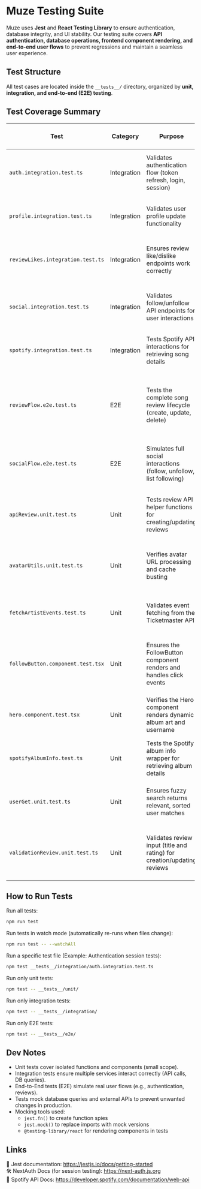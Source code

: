 # Muze Testing Suite  

Muze uses **Jest** and **React Testing Library** to ensure authentication, database integrity, and UI stability. Our testing suite covers **API authentication, database operations, frontend component rendering, and end-to-end user flows** to prevent regressions and maintain a seamless user experience.  

## Test Structure  

All test cases are located inside the `__tests__/` directory, organized by **unit, integration, and end-to-end (E2E) testing**.

## Test Coverage Summary

| **Test**                         | **Category**   | **Purpose**                                                     | **Test Oracle (Pass/Fail Criteria)**                                          | **Edge Cases**                                           |
|----------------------------------|----------------|-----------------------------------------------------------------|-------------------------------------------------------------------------------|---------------------------------------------------------|
| `auth.integration.test.ts`       | Integration    | Validates authentication flow (token refresh, login, session)    | ✅ Returns new token when expired <br> ❌ Fails if token remains unchanged         | Expired token, missing user session                     |
| `profile.integration.test.ts`    | Integration    | Validates user profile update functionality                      | ✅ Updates username, bio, and avatar <br> ❌ Fails on invalid input                    | Username too short, avatar upload failure               |
| `reviewLikes.integration.test.ts`| Integration    | Ensures review like/dislike endpoints work correctly             | ✅ Registers and removes likes accurately <br> ❌ Inconsistent like counts            | Concurrent likes/unlikes, already liked scenario         |
| `social.integration.test.ts`     | Integration    | Validates follow/unfollow API endpoints for user interactions      | ✅ Allows follow/unfollow actions <br> ❌ Prevents self-follow and errors               | Following a new user, unfollow edge conditions           |
| `spotify.integration.test.ts`    | Integration    | Tests Spotify API interactions for retrieving song details         | ✅ Retrieves song info correctly <br> ❌ Fails if API request errors                  | Missing album art, no artist data                        |
| `reviewFlow.e2e.test.ts`         | E2E            | Tests the complete song review lifecycle (create, update, delete)    | ✅ Successfully creates, updates, retrieves, and deletes a review <br> ❌ Fails on missing/invalid input | Empty title, invalid rating (e.g., 0 or 6)               |
| `socialFlow.e2e.test.ts`         | E2E            | Simulates full social interactions (follow, unfollow, list following)  | ✅ Follows and unfollows users correctly <br> ❌ Fails on self-follow or session error  | Self-follow attempt, session failure                    |
| `apiReview.unit.test.ts`         | Unit           | Tests review API helper functions for creating/updating reviews      | ✅ Processes valid review inputs correctly <br> ❌ Returns error on invalid input      | Missing title, invalid rating                            |
| `avatarUtils.unit.test.ts`       | Unit           | Verifies avatar URL processing and cache busting                     | ✅ Appends a timestamp for cache busting <br> ❌ Alters base64 image data             | No profile picture, malformed URL                        |
| `fetchArtistEvents.test.ts`      | Unit           | Validates event fetching from the Ticketmaster API                   | ✅ Parses event data correctly <br> ❌ Throws error on HTTP failure                   | API error, no events returned                            |
| `followButton.component.test.tsx`| Unit           | Ensures the FollowButton component renders and handles click events   | ✅ Renders correct text and invokes click handler <br> ❌ Incorrect behavior on click    | Loading state, rapid clicking                            |
| `hero.component.test.tsx`        | Unit           | Verifies the Hero component renders dynamic album art and username     | ✅ Displays username and album covers properly <br> ❌ Fails when data is missing       | No album covers, empty username                         |
| `spotifyAlbumInfo.test.ts`       | Unit           | Tests the Spotify album info wrapper for retrieving album details      | ✅ Returns correct album information <br> ❌ Returns null on API errors                | API failure, incomplete album data                       |
| `userGet.unit.test.ts`           | Unit           | Ensures fuzzy search returns relevant, sorted user matches             | ✅ Returns sorted and relevant users <br> ❌ Fails when no matches are found            | Partial username match, no results found                 |
| `validationReview.unit.test.ts`  | Unit           | Validates review input (title and rating) for creation/updating reviews  | ✅ Accepts valid review inputs <br> ❌ Returns error for empty title or invalid rating  | Title too long, rating out of allowed range              |


## How to Run Tests  

Run all tests:  
```bash
npm run test
```

Run tests in watch mode (automatically re-runs when files change):
```bash
npm run test -- --watchAll
```

Run a specific test file (Example: Authentication session tests):
```bash
npm test __tests__/integration/auth.integration.test.ts
```

Run only unit tests:
```bash
npm test -- __tests__/unit/
```

Run only integration tests:
```bash
npm test -- __tests__/integration/
```

Run only E2E tests:
```bash
npm test -- __tests__/e2e/
```
## Dev Notes

- Unit tests cover isolated functions and components (small scope).
- Integration tests ensure multiple services interact correctly (API calls, DB queries).
- End-to-End tests (E2E) simulate real user flows (e.g., authentication, reviews).
- Tests mock database queries and external APIs to prevent unwanted changes in production.
- Mocking tools used:
    - `jest.fn()` to create function spies
    - `jest.mock()` to replace imports with mock versions
    - `@testing-library/react` for rendering components in tests

## Links

📘 Jest documentation: https://jestjs.io/docs/getting-started 
<br> 🛠 NextAuth Docs (for session testing): https://next-auth.js.org
<br> 🎵 Spotify API Docs: https://developer.spotify.com/documentation/web-api
